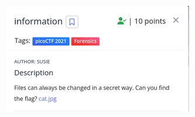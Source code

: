 ![alt text](https://github.com/MrPayMac/picoCTF/blob/main/Forensic/information/Question.png?raw=true)
